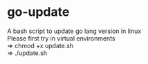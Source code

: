 # go-update
A bash script to update go lang version in linux\
Please first try in virtual environments\
=> chmod +x update.sh\
=> ./update.sh
